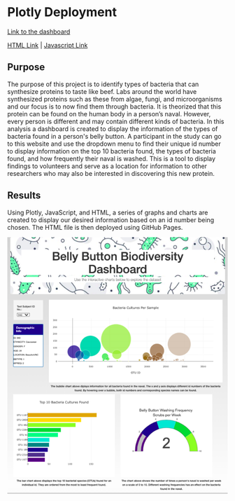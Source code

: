 # Plotly Deployment
[Link to the dashboard](https://c-geisel.github.io/Plotly_Deployment/)

[HTML Link](https://github.com/c-geisel/Plotly_Deployment/blob/main/index.html) | [Javascript Link](https://github.com/c-geisel/Plotly_Deployment/blob/main/charts.js)

## Purpose
The purpose of this project is to identify types of bacteria that can synthesize proteins to taste like beef. Labs around the world have synthesized proteins such as these from algae, fungi, and microorganisms and our focus is to now find them through bacteria. It is theorized that this protein can be found on the human body in a person’s naval. However, every person is different and may contain different kinds of bacteria. In this analysis a dashboard is created to display the information of the types of bacteria found in a person's belly button. A participant in the study can go to this website and use the dropdown menu to find their unique id number to display information on the top 10 bacteria found, the types of bacteria found, and how frequently their naval is washed. This is a tool to display findings to volunteers and serve as a location for information to other researchers who may also be interested in discovering this new protein. 

## Results
Using Plotly, JavaScript, and HTML, a series of graphs and charts are created to display our desired information based on an id number being chosen. The HTML file is then deployed using GitHub Pages. 

![Plotly_Dashboard.png](Images/Plotly_Dashboard.png)

